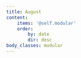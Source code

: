```yaml
---
title: August
content:
    items: '@self.modular'
    order:
        by: date
        dir: desc
body_classes: modular
---
```


